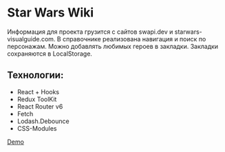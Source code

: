 # Star Wars Wiki

Информация для проекта грузится с сайтов swapi.dev и starwars-visualguide.com. В справочнике реализована навигация и поиск по персонажам. Можно добавлять любимых героев в закладки. Закладки сохраняются в LocalStorage.
 
 ## Технологии:

 * React + Hooks
 * Redux ToolKit
 * React Router v6
 * Fetch
 * Lodash.Debounce
 * CSS-Modules

 [Demo](https://react-star-wars-wheat.vercel.app/)